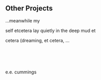 ## Other Projects

...meanwhile my

self etcetera lay quietly
in the deep mud et

cetera
(dreaming,
et
cetera, ...

<br><br>
<br><br>
e.e. cummings
